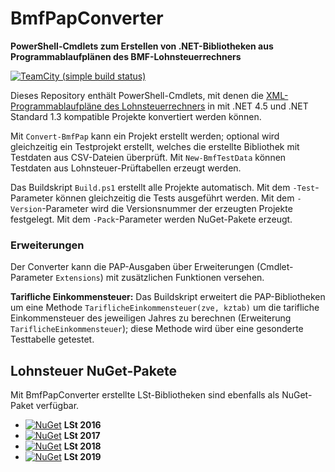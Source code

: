 # BmfPapConverter
**PowerShell-Cmdlets zum Erstellen von .NET-Bibliotheken aus Programmablaufplänen des BMF-Lohnsteuerrechners**

[![TeamCity (simple build status)](https://img.shields.io/teamcity/https/build.service-dataline.de/s/OpenSource_DatalineTaxBmfPapConverter.svg)]()

Dieses Repository enthält PowerShell-Cmdlets, mit denen die [XML-Programmablaufpläne des Lohnsteuerrechners](https://www.bmf-steuerrechner.de/) in mit .NET 4.5 und .NET Standard 1.3 kompatible Projekte konvertiert werden können.

Mit ```Convert-BmfPap``` kann ein Projekt erstellt werden; optional wird gleichzeitig ein Testprojekt erstellt, welches die erstellte Bibliothek mit Testdaten aus CSV-Dateien überprüft. Mit ```New-BmfTestData``` können Testdaten aus Lohnsteuer-Prüftabellen erzeugt werden.

Das Buildskript ```Build.ps1``` erstellt alle Projekte automatisch. Mit dem ```-Test```-Parameter können gleichzeitig die Tests ausgeführt werden. Mit dem ```-Version```-Parameter wird die Versionsnummer der erzeugten Projekte festgelegt. Mit dem ```-Pack```-Parameter werden NuGet-Pakete erzeugt.

### Erweiterungen

Der Converter kann die PAP-Ausgaben über Erweiterungen (Cmdlet-Parameter ```Extensions```) mit zusätzlichen Funktionen versehen.

**Tarifliche Einkommensteuer:** Das Buildskript erweitert die PAP-Bibliotheken um eine Methode ```TariflicheEinkommensteuer(zve, kztab)``` um die tarifliche Einkommensteuer des jeweiligen Jahres zu berechnen (Erweiterung ```TariflicheEinkommensteuer```); diese Methode wird über eine gesonderte Testtabelle getestet.

## Lohnsteuer NuGet-Pakete
Mit BmfPapConverter erstellte LSt-Bibliotheken sind ebenfalls als NuGet-Paket verfügbar.

* [![NuGet](https://img.shields.io/nuget/v/Dataline.Tax.LSt2016.svg)](https://www.nuget.org/packages/Dataline.Tax.LSt2016/) **LSt 2016**
* [![NuGet](https://img.shields.io/nuget/v/Dataline.Tax.LSt2017.svg)](https://www.nuget.org/packages/Dataline.Tax.LSt2017/) **LSt 2017**
* [![NuGet](https://img.shields.io/nuget/v/Dataline.Tax.LSt2018.svg)](https://www.nuget.org/packages/Dataline.Tax.LSt2018/) **LSt 2018**
* [![NuGet](https://img.shields.io/nuget/v/Dataline.Tax.LSt2019.svg)](https://www.nuget.org/packages/Dataline.Tax.LSt2019/) **LSt 2019**

